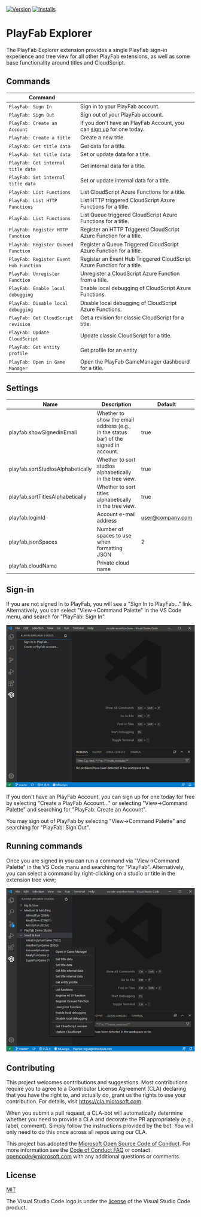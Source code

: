 [![Version](https://vsmarketplacebadge.apphb.com/version/playfab.playfab-explorer.svg)](https://marketplace.visualstudio.com/items?itemName=PlayFab.playfab-explorer) [![Installs](https://vsmarketplacebadge.apphb.com/installs-short/PlayFab.playfab-explorer.svg)](https://marketplace.visualstudio.com/items?itemName=PlayFab.playfab-explorer)

# PlayFab Explorer
The PlayFab Explorer extension provides a single PlayFab sign-in experience and tree view for all other PlayFab extensions, as well as some base functionality around titles and CloudScript.

## Commands

| Command |  |
| --- | --- |
| `PlayFab: Sign In`  | Sign in to your PlayFab account.
| `PlayFab: Sign Out` | Sign out of your PlayFab account.
| `PlayFab: Create an Account`  | If you don't have an PlayFab Account, you can [sign up](https://developer.playfab.com/en-US/sign-up) for one today.
| `PlayFab: Create a title`  | Create a new title.
| `PlayFab: Get title data` | Get data for a title.
| `PlayFab: Set title data` | Set or update data for a title.
| `PlayFab: Get internal title data` | Get internal data for a title.
| `PlayFab: Set internal title data` | Set or update internal data for a title.
| `PlayFab: List Functions` | List CloudScript Azure Functions for a title.
| `PlayFab: List HTTP Functions` | List HTTP triggered CloudScript Azure Functions for a title.
| `PlayFab: List Functions` | List Queue triggered CloudScript Azure Functions for a title.
| `PlayFab: Register HTTP Function` | Register an HTTP Triggered CloudScript Azure Function for a title.
| `PlayFab: Register Queued Function` | Register a Queue Triggered CloudScript Azure Function for a title.
| `PlayFab: Register Event Hub Function` | Register an Event Hub Triggered CloudScript Azure Function for a title.
| `PlayFab: Unregister Function` | Unregister a CloudScript Azure Function from a title.
| `PlayFab: Enable local debugging` | Enable local debugging of CloudScript Azure Functions.
| `PlayFab: Disable local debugging` | Disable local debugging of CloudScript Azure Functions.
| `PlayFab: Get CloudScript revision` | Get a revision for classic CloudScript for a title.
| `PlayFab: Update CloudScript` | Update classic CloudScript for a title.
| `PlayFab: Get entity profile` | Get profile for an entity
| `PlayFab: Open in Game Manager` | Open the PlayFab GameManager dashboard for a title.

## Settings

| Name | Description | Default |
| --- | --- | --- |
| playfab.showSignedInEmail | Whether to show the email address (e.g., in the status bar) of the signed in account. | true
| playfab.sortStudiosAlphabetically | Whether to sort studios alphabetically in the tree view. | true
| playfab.sortTitlesAlphabetically | Whether to sort titles alphabetically in the tree view. | true
| playfab.loginId | Account e-mail address | user@company.com
| playfab.jsonSpaces | Number of spaces to use when formatting JSON | 2
| playfab.cloudName | Private cloud name | 

## Sign-in

If you are not signed in to PlayFab, you will see a "Sign In to PlayFab..." link. Alternatively, you can select "View->Command Palette" in the VS Code menu, and search for "PlayFab: Sign In".

![Sign In to PlayFab](resources/SignIn.png)

If you don't have an PlayFab Account, you can sign up for one today for free by selecting "Create a PlayFab Account..." or selecting "View->Command Palette" and searching for "PlayFab: Create an Account".

You may sign out of PlayFab by selecting "View->Command Palette" and searching for "PlayFab: Sign Out".

## Running commands

Once you are signed in you can run a command via "View->Command Palette" in the VS Code manu and searching for "PlayFab". Alternatively, you can select a command by right-clicking on a studio or title in the extension tree view;

![Run Commands](resources/CommandTreeView.png)

## Contributing

This project welcomes contributions and suggestions.  Most contributions require you to agree to a
Contributor License Agreement (CLA) declaring that you have the right to, and actually do, grant us
the rights to use your contribution. For details, visit https://cla.microsoft.com.

When you submit a pull request, a CLA-bot will automatically determine whether you need to provide
a CLA and decorate the PR appropriately (e.g., label, comment). Simply follow the instructions
provided by the bot. You will only need to do this once across all repos using our CLA.

This project has adopted the [Microsoft Open Source Code of Conduct](https://opensource.microsoft.com/codeofconduct/).
For more information see the [Code of Conduct FAQ](https://opensource.microsoft.com/codeofconduct/faq/) or
contact [opencode@microsoft.com](mailto:opencode@microsoft.com) with any additional questions or comments.

## License
[MIT](LICENSE.md)

The Visual Studio Code logo is under the [license](https://code.visualstudio.com/license) of the Visual Studio Code product.